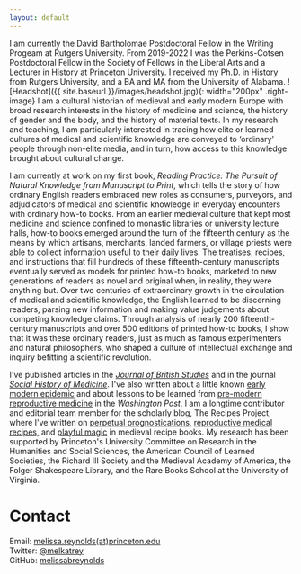 ```yaml
---
layout: default
---
```


I am currently the David Bartholomae Postdoctoral Fellow in the Writing Progeam at Rutgers University. From 2019-2022 I was the Perkins-Cotsen Postdoctoral Fellow in the Society of Fellows in
the Liberal Arts and a Lecturer in History at Princeton University. I received my Ph.D.
in History from Rutgers University, and a BA and MA from the University of Alabama. ![Headshot]({{ site.baseurl }}/images/headshot.jpg){: width="200px" .right-image} I am
a cultural historian of medieval and early modern Europe with broad research interests in the
history of medicine and science, the history of gender and the body, and the history of
material texts. In my research and teaching, I am particularly interested in
tracing how elite or learned cultures of medical and scientific knowledge are conveyed
to ‘ordinary’ people through non-elite media, and in turn, how access to this knowledge
brought about cultural change.

I am currently at work on my first book, _Reading Practice: The Pursuit of Natural Knowledge from Manuscript to Print_, which tells the story of how ordinary English readers embraced new roles as consumers, purveyors, and adjudicators of medical and scientific knowledge in everyday encounters with ordinary how-to books. From an earlier medieval culture that kept most medicine and science confined to monastic libraries or university lecture halls, how-to books emerged around the turn of the fifteenth century as the means by which artisans, merchants, landed farmers, or village priests were able to collect information useful to their daily lives. The treatises, recipes, and instructions that fill hundreds of these fifteenth-century manuscripts eventually served as models for printed how-to books, marketed to new generations of readers as novel and original when, in reality, they were anything but. Over two centuries of extraordinary growth in the circulation of medical and scientific knowledge, the English learned to be discerning readers, parsing new information and making value judgements about competing knowledge claims. Through analysis of nearly 200 fifteenth-century manuscripts and over 500 editions of printed how-to books, I show that it was these ordinary readers, just as much as famous experimenters and natural philosophers, who shaped a culture of intellectual exchange and inquiry befitting a scientific revolution.


I've published articles in the [_Journal of British Studies_](https://www.cambridge.org/core/journals/journal-of-british-studies/article/here-is-a-good-boke-to-lerne-practical-books-the-coming-of-the-press-and-the-search-for-knowledge-ca-14001560/8217EBC4F6CE53F1084709587B7C2E12/share/a024150fe1501e59df5b45628147fdd3df550196) and in the journal [_Social History of Medicine_](https://academic.oup.com/shm/advance-article/doi/10.1093/shm/hkaa099/6414565?guestAccessKey=db1ad51c-c6a4-4a92-8fbd-1cbc811da01d). I've also written
about a little known [early modern epidemic](https://www.washingtonpost.com/outlook/2020/03/18/communication-failures-pandemic-can-be-catastrophic/)
and about lessons to be learned from [pre-modern reproductive medicine](https://www.washingtonpost.com/outlook/2019/05/09/key-lowering-americas-high-rates-maternal-mortality/) in the _Washington Post_.
I am a longtime contributor and editorial team member for the scholarly blog, The Recipes Project,
where I've written on [perpetual prognostications,](https://recipes.hypotheses.org/17522)
[reproductive medical recipes,](https://recipes.hypotheses.org/15134) and [playful magic](https://recipes.hypotheses.org/14220) in medieval recipe books.
My research has been supported by Princeton's University Committee on Research in the Humanities and Social Sciences, the American Council of Learned Societies, the Richard III Society and the Medieval
Academy of America, the Folger Shakespeare Library, and the Rare Books School at the
University of Virginia.



# Contact

Email: [melissa.reynolds(at)princeton.edu](mailto:melissa.reynolds@princeton.edu)  
Twitter: [@melkatrey](http://www.twitter.com/melkatrey)  
GitHub: [melissabreynolds](https://www.github.com/melissabreynolds)
